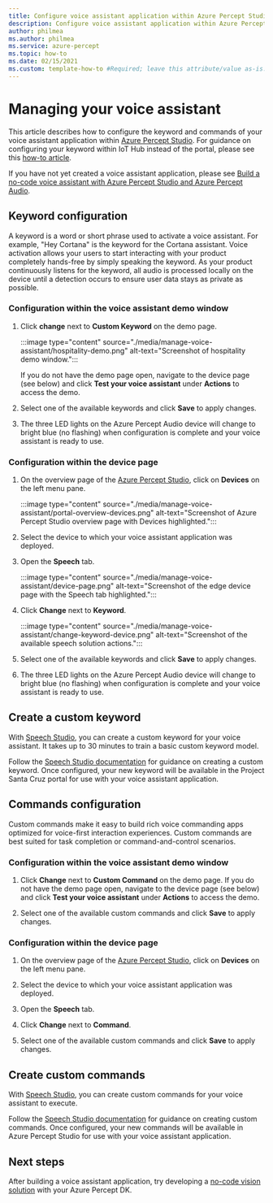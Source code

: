 ```yaml
---
title: Configure voice assistant application within Azure Percept Studio
description: Configure voice assistant application within Azure Percept Studio
author: philmea
ms.author: philmea
ms.service: azure-percept
ms.topic: how-to
ms.date: 02/15/2021
ms.custom: template-how-to #Required; leave this attribute/value as-is.
---
```


# Managing your voice assistant

This article describes how to configure the keyword and commands of your voice assistant application within [Azure Percept Studio](https://go.microsoft.com/fwlink/?linkid=2135819). For guidance on configuring your keyword within IoT Hub instead of the portal, please see this [how-to article](./how-to-configure-voice-assistant.md).

If you have not yet created a voice assistant application, please see [Build a no-code voice assistant with Azure Percept Studio and Azure Percept Audio](./tutorial-no-code-speech.md).

## Keyword configuration

A keyword is a word or short phrase used to activate a voice assistant. For example, "Hey Cortana" is the keyword for the Cortana assistant. Voice activation allows your users to start interacting with your product completely hands-free by simply speaking the keyword. As your product continuously listens for the keyword, all audio is processed locally on the device until a detection occurs to ensure user data stays as private as possible.

### Configuration within the voice assistant demo window

1. Click **change** next to **Custom Keyword** on the demo page.

    :::image type="content" source="./media/manage-voice-assistant/hospitality-demo.png" alt-text="Screenshot of hospitality demo window.":::

    If you do not have the demo page open, navigate to the device page (see below) and click **Test your voice assistant** under **Actions** to access the demo.

1. Select one of the available keywords and click **Save** to apply changes.

1. The three LED lights on the Azure Percept Audio device will change to bright blue (no flashing) when configuration is complete and your voice assistant is ready to use.

### Configuration within the device page

1. On the overview page of the [Azure Percept Studio](https://go.microsoft.com/fwlink/?linkid=2135819), click on **Devices** on the left menu pane.

    :::image type="content" source="./media/manage-voice-assistant/portal-overview-devices.png" alt-text="Screenshot of Azure Percept Studio overview page with Devices highlighted.":::

1. Select the device to which your voice assistant application was deployed.

1. Open the **Speech** tab.

    :::image type="content" source="./media/manage-voice-assistant/device-page.png" alt-text="Screenshot of the edge device page with the Speech tab highlighted.":::

1. Click **Change** next to **Keyword**.

    :::image type="content" source="./media/manage-voice-assistant/change-keyword-device.png" alt-text="Screenshot of the available speech solution actions.":::

1. Select one of the available keywords and click **Save** to apply changes.

1. The three LED lights on the Azure Percept Audio device will change to bright blue (no flashing) when configuration is complete and your voice assistant is ready to use.

## Create a custom keyword

With [Speech Studio](https://speech.microsoft.com/), you can create a custom keyword for your voice assistant. It takes up to 30 minutes to train a basic custom keyword model.

Follow the [Speech Studio documentation](../cognitive-services/speech-service/custom-keyword-basics.md) for guidance on creating a custom keyword. Once configured, your new keyword will be available in the Project Santa Cruz portal for use with your voice assistant application.

## Commands configuration

Custom commands make it easy to build rich voice commanding apps optimized for voice-first interaction experiences. Custom commands are best suited for task completion or command-and-control scenarios.

### Configuration within the voice assistant demo window

1. Click **Change** next to **Custom Command** on the demo page. If you do not have the demo page open, navigate to the device page (see below) and click **Test your voice assistant** under **Actions** to access the demo.

1. Select one of the available custom commands and click **Save** to apply changes.

### Configuration within the device page

1. On the overview page of the [Azure Percept Studio](https://go.microsoft.com/fwlink/?linkid=2135819), click on **Devices** on the left menu pane.

1. Select the device to which your voice assistant application was deployed.

1. Open the **Speech** tab.

1. Click **Change** next to **Command**.

1. Select one of the available custom commands and click **Save** to apply changes.

## Create custom commands

With [Speech Studio](https://speech.microsoft.com/), you can create custom commands for your voice assistant to execute.

Follow the [Speech Studio documentation](../cognitive-services/speech-service/quickstart-custom-commands-application.md) for guidance on creating custom commands. Once configured, your new commands will be available in Azure Percept Studio for use with your voice assistant application.

## Next steps

After building a voice assistant application, try developing a [no-code vision solution](./tutorial-nocode-vision.md) with your Azure Percept DK.